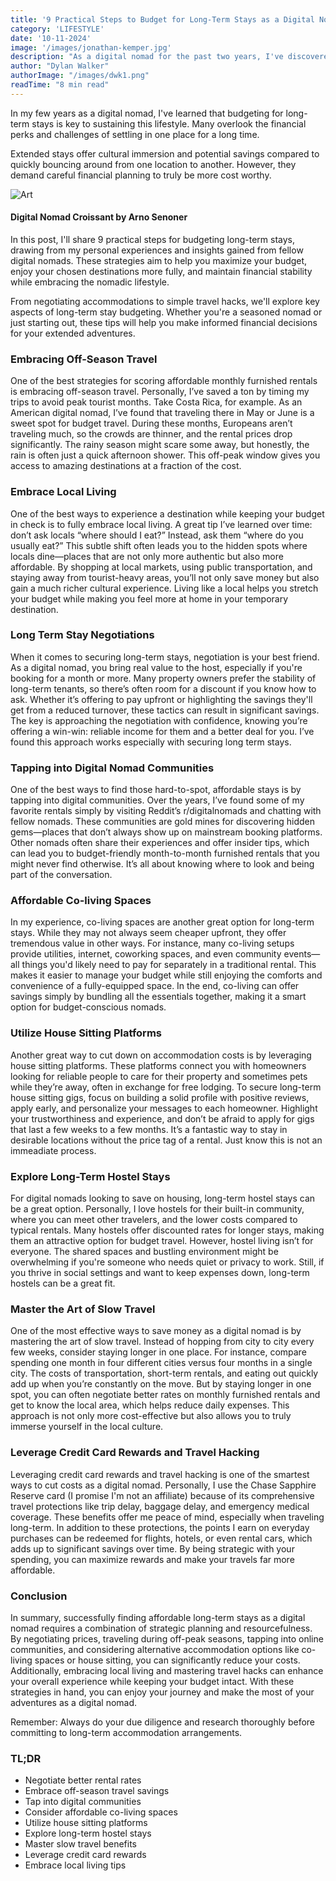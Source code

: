 ```yaml
---
title: '9 Practical Steps to Budget for Long-Term Stays as a Digital Nomad'
category: 'LIFESTYLE'
date: '10-11-2024'
image: '/images/jonathan-kemper.jpg'
description: "As a digital nomad for the past two years, I've discovered that mastering the art of budgeting for long-term stays is crucial for sustaining this lifestyle."
author: "Dylan Walker"
authorImage: "/images/dwk1.png"
readTime: "8 min read"
---
```



In my few years as a digital nomad, I've learned that budgeting for long-term stays is key to sustaining this lifestyle. Many overlook the financial perks and challenges of settling in one place for a long time.

Extended stays offer cultural immersion and potential savings compared to quickly bouncing around from one location to another. However, they demand careful financial planning to truly be more cost worthy.

![Art](/images/arno-senoner.jpg)

#### Digital Nomad Croissant by Arno Senoner

In this post, I'll share 9 practical steps for budgeting long-term stays, drawing from my personal experiences and insights gained from fellow digital nomads. These strategies aim to help you maximize your budget, enjoy your chosen destinations more fully, and maintain financial stability while embracing the nomadic lifestyle.

From negotiating accommodations to simple travel hacks, we'll explore key aspects of long-term stay budgeting. Whether you're a seasoned nomad or just starting out, these tips will help you make informed financial decisions for your extended adventures.

### Embracing Off-Season Travel

One of the best strategies for scoring affordable monthly furnished rentals is embracing off-season travel. Personally, I’ve saved a ton by timing my trips to avoid peak tourist months. Take Costa Rica, for example. As an American digital nomad, I’ve found that traveling there in May or June is a sweet spot for budget travel. During these months, Europeans aren’t traveling much, so the crowds are thinner, and the rental prices drop significantly. The rainy season might scare some away, but honestly, the rain is often just a quick afternoon shower. This off-peak window gives you access to amazing destinations at a fraction of the cost.

### Embrace Local Living

One of the best ways to experience a destination while keeping your budget in check is to fully embrace local living. A great tip I’ve learned over time: don’t ask locals “where should I eat?” Instead, ask them “where do you usually eat?” This subtle shift often leads you to the hidden spots where locals dine—places that are not only more authentic but also more affordable. By shopping at local markets, using public transportation, and staying away from tourist-heavy areas, you’ll not only save money but also gain a much richer cultural experience. Living like a local helps you stretch your budget while making you feel more at home in your temporary destination.

### Long Term Stay Negotiations

When it comes to securing long-term stays, negotiation is your best friend. As a digital nomad, you bring real value to the host, especially if you're booking for a month or more. Many property owners prefer the stability of long-term tenants, so there’s often room for a discount if you know how to ask. Whether it’s offering to pay upfront or highlighting the savings they'll get from a reduced turnover, these tactics can result in significant savings. The key is approaching the negotiation with confidence, knowing you’re offering a win-win: reliable income for them and a better deal for you. I’ve found this approach works especially with securing long term stays.

### Tapping into Digital Nomad Communities

One of the best ways to find those hard-to-spot, affordable stays is by tapping into digital communities. Over the years, I’ve found some of my favorite rentals simply by visiting Reddit’s r/digitalnomads and chatting with fellow nomads. These communities are gold mines for discovering hidden gems—places that don’t always show up on mainstream booking platforms. Other nomads often share their experiences and offer insider tips, which can lead you to budget-friendly month-to-month furnished rentals that you might never find otherwise. It’s all about knowing where to look and being part of the conversation.

### Affordable Co-living Spaces

In my experience, co-living spaces are another great option for long-term stays. While they may not always seem cheaper upfront, they offer tremendous value in other ways. For instance, many co-living setups provide utilities, internet, coworking spaces, and even community events—all things you'd likely need to pay for separately in a traditional rental. This makes it easier to manage your budget while still enjoying the comforts and convenience of a fully-equipped space. In the end, co-living can offer savings simply by bundling all the essentials together, making it a smart option for budget-conscious nomads.

### Utilize House Sitting Platforms

Another great way to cut down on accommodation costs is by leveraging house sitting platforms. These platforms connect you with homeowners looking for reliable people to care for their property and sometimes pets while they’re away, often in exchange for free lodging. To secure long-term house sitting gigs, focus on building a solid profile with positive reviews, apply early, and personalize your messages to each homeowner. Highlight your trustworthiness and experience, and don’t be afraid to apply for gigs that last a few weeks to a few months. It’s a fantastic way to stay in desirable locations without the price tag of a rental. Just know this is not an immeadiate process. 

### Explore Long-Term Hostel Stays

For digital nomads looking to save on housing, long-term hostel stays can be a great option. Personally, I love hostels for their built-in community, where you can meet other travelers, and the lower costs compared to typical rentals. Many hostels offer discounted rates for longer stays, making them an attractive option for budget travel. However, hostel living isn’t for everyone. The shared spaces and bustling environment might be overwhelming if you're someone who needs quiet or privacy to work. Still, if you thrive in social settings and want to keep expenses down, long-term hostels can be a great fit.

### Master the Art of Slow Travel

One of the most effective ways to save money as a digital nomad is by mastering the art of slow travel. Instead of hopping from city to city every few weeks, consider staying longer in one place. For instance, compare spending one month in four different cities versus four months in a single city. The costs of transportation, short-term rentals, and eating out quickly add up when you’re constantly on the move. But by staying longer in one spot, you can often negotiate better rates on monthly furnished rentals and get to know the local area, which helps reduce daily expenses. This approach is not only more cost-effective but also allows you to truly immerse yourself in the local culture.

### Leverage Credit Card Rewards and Travel Hacking

Leveraging credit card rewards and travel hacking is one of the smartest ways to cut costs as a digital nomad. Personally, I use the Chase Sapphire Reserve card (I promise I'm not an affiliate) because of its comprehensive travel protections like trip delay, baggage delay, and emergency medical coverage. These benefits offer me peace of mind, especially when traveling long-term. In addition to these protections, the points I earn on everyday purchases can be redeemed for flights, hotels, or even rental cars, which adds up to significant savings over time. By being strategic with your spending, you can maximize rewards and make your travels far more affordable.


### Conclusion

In summary, successfully finding affordable long-term stays as a digital nomad requires a combination of strategic planning and resourcefulness. By negotiating prices, traveling during off-peak seasons, tapping into online communities, and considering alternative accommodation options like co-living spaces or house sitting, you can significantly reduce your costs. Additionally, embracing local living and mastering travel hacks can enhance your overall experience while keeping your budget intact. With these strategies in hand, you can enjoy your journey and make the most of your adventures as a digital nomad.

Remember: Always do your due diligence and research thoroughly before committing to long-term accommodation arrangements.

### TL;DR

- Negotiate better rental rates
- Embrace off-season travel savings
- Tap into digital communities
- Consider affordable co-living spaces
- Utilize house sitting platforms
- Explore long-term hostel stays
- Master slow travel benefits
- Leverage credit card rewards
- Embrace local living tips

